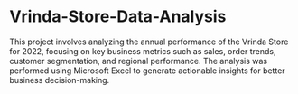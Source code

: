# Vrinda-Store-Data-Analysis
This project involves analyzing the annual performance of the Vrinda Store for 2022, focusing on key business metrics such as sales, order trends, customer segmentation, and regional performance. The analysis was performed using Microsoft Excel to generate actionable insights for better business decision-making.
